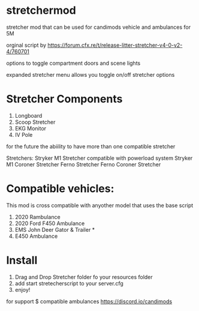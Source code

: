# stretchermod
stretcher mod that can be used for candimods vehicle and ambulances for 5M 

orginal script by https://forum.cfx.re/t/release-litter-stretcher-v4-0-v2-4/760701

options to toggle compartment doors and scene lights

expanded stretcher menu allows you toggle on/off stretcher options 

# Stretcher Components
1. Longboard
2. Scoop Stretcher 
3. EKG Monitor 
4. IV Pole


for the future the abiility to have more than one compatible stretcher 

Stretchers:
Stryker M1 Stretcher compatible with  powerload system
Stryker M1 Coroner Stretcher
Ferno Stretcher
Ferno Coroner Stretcher 

# Compatible vehicles:
This mod is cross compatible with anyother model that uses the base script 

1. 2020 Rambulance
2. 2020 Ford F450 Ambulance
3. EMS John Deer Gator & Trailer *
4. E450 Ambulance

# Install 
1. Drag and Drop Stretcher folder fo your resources folder
2. add start stretecherscript to your server.cfg
3. enjoy! 

for support $ compatible ambulances https://discord.io/candimods

